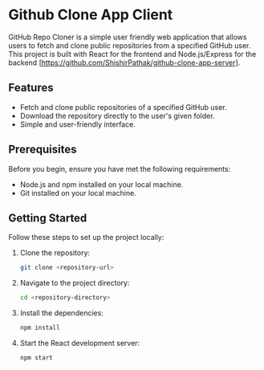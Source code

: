 # Github Clone App Client

GitHub Repo Cloner is a simple user friendly web application that allows users to fetch and clone public repositories from a specified GitHub user. This project is built with React for the frontend and Node.js/Express for the backend [https://github.com/ShishirPathak/github-clone-app-server].

## Features

- Fetch and clone public repositories of a specified GitHub user.
- Download the repository directly to the user's given folder.
- Simple and user-friendly interface.

## Prerequisites

Before you begin, ensure you have met the following requirements:

- Node.js and npm installed on your local machine.
- Git installed on your local machine.

## Getting Started

Follow these steps to set up the project locally:

1. Clone the repository:

   ```bash
   git clone <repository-url>
   

2. Navigate to the project directory:

    ```bash
    cd <repository-directory>

3. Install the dependencies:

    ```bash
    npm install

3. Start the React development server:

    ```bash
    npm start